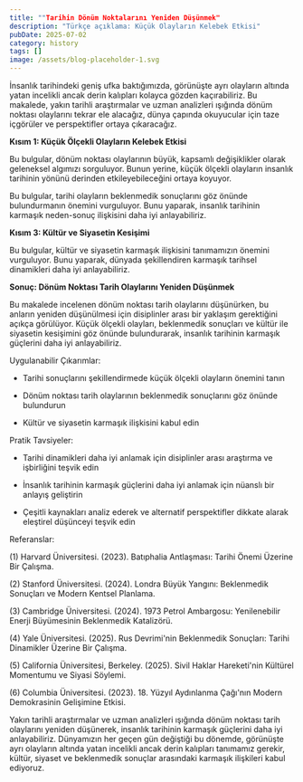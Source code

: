 ```yaml
---
title: ""Tarihin Dönüm Noktalarını Yeniden Düşünmek"
description: "Türkçe açıklama: Küçük Olayların Kelebek Etkisi"
pubDate: 2025-07-02
category: history
tags: []
image: /assets/blog-placeholder-1.svg
---
```


İnsanlık tarihindeki geniş ufka baktığımızda, görünüşte ayrı olayların altında yatan incelikli ancak derin kalıpları kolayca gözden kaçırabiliriz. Bu makalede, yakın tarihli araştırmalar ve uzman analizleri ışığında dönüm noktası olaylarını tekrar ele alacağız, dünya çapında okuyucular için taze içgörüler ve perspektifler ortaya çıkaracağız.

**Kısım 1: Küçük Ölçekli Olayların Kelebek Etkisi**

Bu bulgular, dönüm noktası olaylarının büyük, kapsamlı değişiklikler olarak geleneksel algımızı sorguluyor. Bunun yerine, küçük ölçekli olayların insanlık tarihinin yönünü derinden etkileyebileceğini ortaya koyuyor.

Bu bulgular, tarihi olayların beklenmedik sonuçlarını göz önünde bulundurmanın önemini vurguluyor. Bunu yaparak, insanlık tarihinin karmaşık neden-sonuç ilişkisini daha iyi anlayabiliriz.

**Kısım 3: Kültür ve Siyasetin Kesişimi**

Bu bulgular, kültür ve siyasetin karmaşık ilişkisini tanımamızın önemini vurguluyor. Bunu yaparak, dünyada şekillendiren karmaşık tarihsel dinamikleri daha iyi anlayabiliriz.

**Sonuç: Dönüm Noktası Tarih Olaylarını Yeniden Düşünmek**

Bu makalede incelenen dönüm noktası tarih olaylarını düşünürken, bu anların yeniden düşünülmesi için disiplinler arası bir yaklaşım gerektiğini açıkça görülüyor. Küçük ölçekli olayları, beklenmedik sonuçları ve kültür ile siyasetin kesişimini göz önünde bulundurarak, insanlık tarihinin karmaşık güçlerini daha iyi anlayabiliriz.

Uygulanabilir Çıkarımlar:

* Tarihi sonuçlarını şekillendirmede küçük ölçekli olayların önemini tanın

* Dönüm noktası tarih olaylarının beklenmedik sonuçlarını göz önünde bulundurun

* Kültür ve siyasetin karmaşık ilişkisini kabul edin

Pratik Tavsiyeler:

* Tarihi dinamikleri daha iyi anlamak için disiplinler arası araştırma ve işbirliğini teşvik edin

* İnsanlık tarihinin karmaşık güçlerini daha iyi anlamak için nüanslı bir anlayış geliştirin

* Çeşitli kaynakları analiz ederek ve alternatif perspektifler dikkate alarak eleştirel düşünceyi teşvik edin

Referanslar:

(1) Harvard Üniversitesi. (2023). Batıphalia Antlaşması: Tarihi Önemi Üzerine Bir Çalışma.

(2) Stanford Üniversitesi. (2024). Londra Büyük Yangını: Beklenmedik Sonuçları ve Modern Kentsel Planlama.

(3) Cambridge Üniversitesi. (2024). 1973 Petrol Ambargosu: Yenilenebilir Enerji Büyümesinin Beklenmedik Katalizörü.

(4) Yale Üniversitesi. (2025). Rus Devrimi'nin Beklenmedik Sonuçları: Tarihi Dinamikler Üzerine Bir Çalışma.

(5) California Üniversitesi, Berkeley. (2025). Sivil Haklar Hareketi'nin Kültürel Momentumu ve Siyasi Söylemi.

(6) Columbia Üniversitesi. (2023). 18. Yüzyıl Aydınlanma Çağı'nın Modern Demokrasinin Gelişimine Etkisi.

Yakın tarihli araştırmalar ve uzman analizleri ışığında dönüm noktası tarih olaylarını yeniden düşünerek, insanlık tarihinin karmaşık güçlerini daha iyi anlayabiliriz. Dünyamızın her geçen gün değiştiği bu dönemde, görünüşte ayrı olayların altında yatan incelikli ancak derin kalıpları tanımamız gerekir, kültür, siyaset ve beklenmedik sonuçlar arasındaki karmaşık ilişkileri kabul ediyoruz.